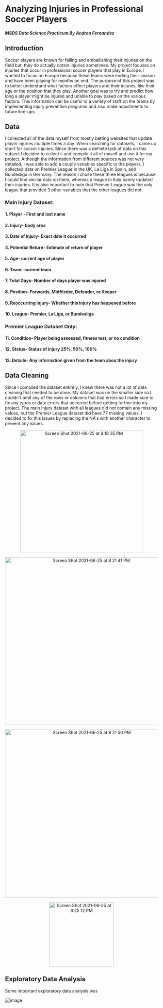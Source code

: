 # Analyzing Injuries in Professional Soccer Players
##### MSDS Data Science Practicum By Andrea Fernandez

## Introduction
Soccer players are known for falling and embellishing their injuries on the field but, they do actually obtain injuries sometimes. My project focuses on injuries that occur in professional soccer players that play in Europe. I wanted to focus on Europe because these teams were ending their season and have been playing for months on end. The purpose of this project was to better understand what factors effect players and their injuries, like their age or the position that they play. Another goal was to try and predict how long a player might be injured and unable to play based on the various factors. This information can be useful to a variety of staff on the teams by implementing injury prevention programs and also make adjustments to future line-ups. 

## Data 
I collected all of the data myself from mostly betting websites that update player injuries multiple times a day. When searching for datasets, I came up short for soccer injuries. Since there was a definite lack of data on this subject I decided to collect it and compile it all of myself and use it for my project. Although the information from different sources was not very detailed, I was able to add a couple variables specific to the players. I collected data on Premier League in the UK, La Liga in Spain, and Bundesliga in Germany. The reason I chose these three leagues is because I could find similar data on them, whereas a league in Italy barely updated their injuries. It is also important to note that Premier League was the only league that provided 3 other variables that the other leagues did not. 

### Main Injury Dataset:	
#### 1. Player - First and last name 
#### 2. Injury- body area	
#### 3. Date of Injury- Exact date it occurred
#### 4. Potential Return- Estimate of return of player
#### 5. Age- current age of player
#### 6. Team- current team 
#### 7. Total Days- Number of days player was injured
#### 8. Position- Forwards, Midfileder, Defender, or Keeper
#### 9. Reoccurring Injury- Whether this injury has happened before
#### 10. League- Premier, La Liga, or Bundesliga	
### Premier League Dataset Only:
#### 11. Condition- Player being assessed, fitness test, or no condition
#### 12. Status- Status of injury 25%, 50%, 100%
#### 13. Details- Any information given from the team abou the injury 

## Data Cleaning
Since I compiled the dataset entirely, I knew there was not a lot of data cleaning that needed to be done. My dataset was on the smaller side so I couldn't omit any of the rows or columns that had errors so I made sure to fix any typos or date errors that occurred before getting further into my project. The main Injury dataset with all leagues did not contain any missing values, but the Premier League dataset did have 77 missing values. I decided to fix this issues by replacing the NA's with another character to prevent any issues.
<p align="center">
<img width="405" alt="Screen Shot 2021-06-25 at 8 18 35 PM" src="https://user-images.githubusercontent.com/60277706/123522381-26308400-d67a-11eb-8b6e-6b40d65848b6.png">
</p>
<p align="center">
<img width="553" alt="Screen Shot 2021-06-25 at 8 21 41 PM" src="https://user-images.githubusercontent.com/60277706/123522449-950ddd00-d67a-11eb-831f-f3715128304e.png">
</p>
<p align="center">
<img width="556" alt="Screen Shot 2021-06-25 at 8 21 50 PM" src="https://user-images.githubusercontent.com/60277706/123522471-b53d9c00-d67a-11eb-9969-efc9a2529494.png">
<p/>
<p align="center">
<img width="212" alt="Screen Shot 2021-06-25 at 8 25 12 PM" src="https://user-images.githubusercontent.com/60277706/123522478-bec70400-d67a-11eb-9b60-f35ccc9dc0da.png">
<p/>

## Exploratory Data Analysis
Some important exploratory data analysis was 

![image](https://user-images.githubusercontent.com/60277706/123505342-b5f31580-d61b-11eb-9e68-0811011a1b74.png)
